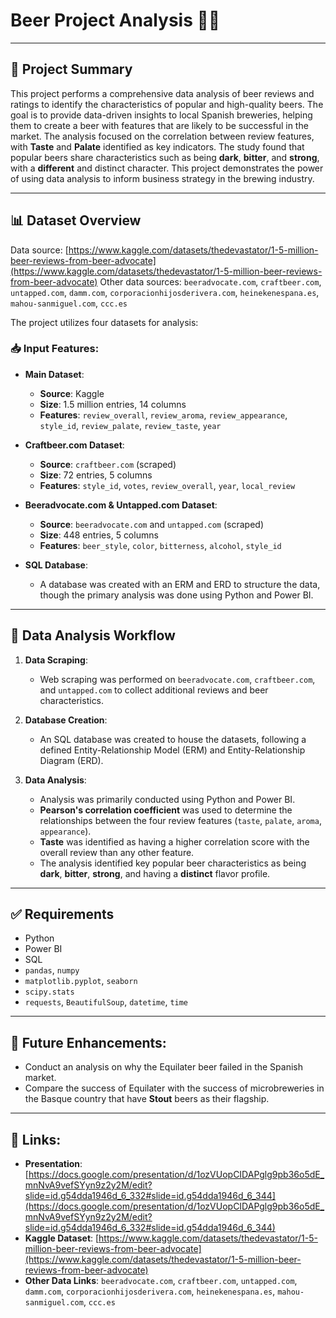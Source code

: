 # Beer Project Analysis 🍺🔬

---

## 📌 Project Summary

This project performs a comprehensive data analysis of beer reviews and ratings to identify the characteristics of popular and high-quality beers. The goal is to provide data-driven insights to local Spanish breweries, helping them to create a beer with features that are likely to be successful in the market. The analysis focused on the correlation between review features, with **Taste** and **Palate** identified as key indicators. The study found that popular beers share characteristics such as being **dark**, **bitter**, and **strong**, with a **different** and distinct character. This project demonstrates the power of using data analysis to inform business strategy in the brewing industry.

---

## 📊 Dataset Overview

Data source: [https://www.kaggle.com/datasets/thedevastator/1-5-million-beer-reviews-from-beer-advocate](https://www.kaggle.com/datasets/thedevastator/1-5-million-beer-reviews-from-beer-advocate)
Other data sources: `beeradvocate.com`, `craftbeer.com`, `untapped.com`, `damm.com`, `corporacionhijosderivera.com`, `heinekenespana.es`, `mahou-sanmiguel.com`, `ccc.es`

The project utilizes four datasets for analysis:

### 📥 Input Features:

- **Main Dataset**:
  - **Source**: Kaggle
  - **Size**: 1.5 million entries, 14 columns
  - **Features**: `review_overall`, `review_aroma`, `review_appearance`, `style_id`, `review_palate`, `review_taste`, `year`

- **Craftbeer.com Dataset**:
  - **Source**: `craftbeer.com` (scraped)
  - **Size**: 72 entries, 5 columns
  - **Features**: `style_id`, `votes`, `review_overall`, `year`, `local_review`

- **Beeradvocate.com & Untapped.com Dataset**:
  - **Source**: `beeradvocate.com` and `untapped.com` (scraped)
  - **Size**: 448 entries, 5 columns
  - **Features**: `beer_style`, `color`, `bitterness`, `alcohol`, `style_id`

- **SQL Database**:
  - A database was created with an ERM and ERD to structure the data, though the primary analysis was done using Python and Power BI.

---

## 🧠 Data Analysis Workflow

1.  **Data Scraping**:
    -   Web scraping was performed on `beeradvocate.com`, `craftbeer.com`, and `untapped.com` to collect additional reviews and beer characteristics.

2.  **Database Creation**:
    -   An SQL database was created to house the datasets, following a defined Entity-Relationship Model (ERM) and Entity-Relationship Diagram (ERD).

3.  **Data Analysis**:
    -   Analysis was primarily conducted using Python and Power BI.
    -   **Pearson's correlation coefficient** was used to determine the relationships between the four review features (`taste`, `palate`, `aroma`, `appearance`).
    -   **Taste** was identified as having a higher correlation score with the overall review than any other feature.
    -   The analysis identified key popular beer characteristics as being **dark**, **bitter**, **strong**, and having a **distinct** flavor profile.

---

## ✅ Requirements

-   Python
-   Power BI
-   SQL
-   `pandas`, `numpy`
-   `matplotlib.pyplot`, `seaborn`
-   `scipy.stats`
-   `requests`, `BeautifulSoup`, `datetime`, `time`

---

## 🚀 Future Enhancements:

-   Conduct an analysis on why the Equilater beer failed in the Spanish market.
-   Compare the success of Equilater with the success of microbreweries in the Basque country that have **Stout** beers as their flagship.

---

## 🔗 Links:

-   **Presentation**: [https://docs.google.com/presentation/d/1ozVUopCIDAPglg9pb36o5dE_mnNvA9vefSYyn9z2y2M/edit?slide=id.g54dda1946d_6_332#slide=id.g54dda1946d_6_344](https://docs.google.com/presentation/d/1ozVUopCIDAPglg9pb36o5dE_mnNvA9vefSYyn9z2y2M/edit?slide=id.g54dda1946d_6_332#slide=id.g54dda1946d_6_344)
-   **Kaggle Dataset**: [https://www.kaggle.com/datasets/thedevastator/1-5-million-beer-reviews-from-beer-advocate](https://www.kaggle.com/datasets/thedevastator/1-5-million-beer-reviews-from-beer-advocate)
-   **Other Data Links**: `beeradvocate.com`, `craftbeer.com`, `untapped.com`, `damm.com`, `corporacionhijosderivera.com`, `heinekenespana.es`, `mahou-sanmiguel.com`, `ccc.es`